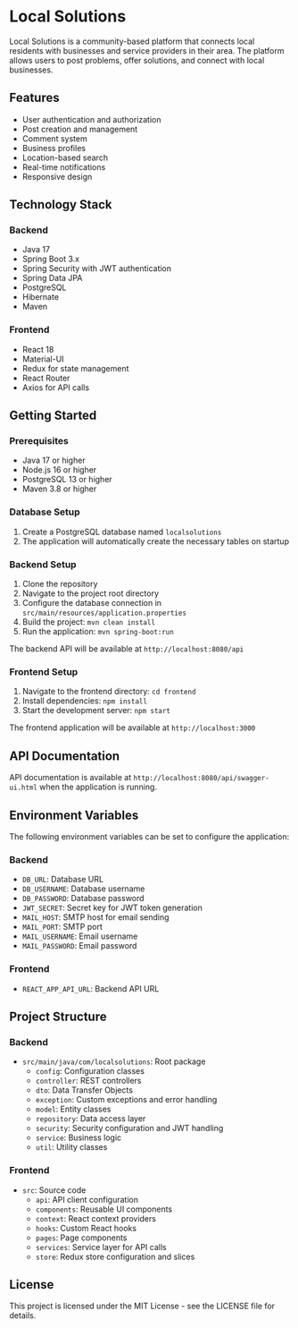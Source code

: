 # Local Solutions

Local Solutions is a community-based platform that connects local residents with businesses and service providers in their area. The platform allows users to post problems, offer solutions, and connect with local businesses.

## Features

- User authentication and authorization
- Post creation and management
- Comment system
- Business profiles
- Location-based search
- Real-time notifications
- Responsive design

## Technology Stack

### Backend
- Java 17
- Spring Boot 3.x
- Spring Security with JWT authentication
- Spring Data JPA
- PostgreSQL
- Hibernate
- Maven

### Frontend
- React 18
- Material-UI
- Redux for state management
- React Router
- Axios for API calls

## Getting Started

### Prerequisites
- Java 17 or higher
- Node.js 16 or higher
- PostgreSQL 13 or higher
- Maven 3.8 or higher

### Database Setup
1. Create a PostgreSQL database named `localsolutions`
2. The application will automatically create the necessary tables on startup

### Backend Setup
1. Clone the repository
2. Navigate to the project root directory
3. Configure the database connection in `src/main/resources/application.properties`
4. Build the project: `mvn clean install`
5. Run the application: `mvn spring-boot:run`

The backend API will be available at `http://localhost:8080/api`

### Frontend Setup
1. Navigate to the frontend directory: `cd frontend`
2. Install dependencies: `npm install`
3. Start the development server: `npm start`

The frontend application will be available at `http://localhost:3000`

## API Documentation

API documentation is available at `http://localhost:8080/api/swagger-ui.html` when the application is running.

## Environment Variables

The following environment variables can be set to configure the application:

### Backend
- `DB_URL`: Database URL
- `DB_USERNAME`: Database username
- `DB_PASSWORD`: Database password
- `JWT_SECRET`: Secret key for JWT token generation
- `MAIL_HOST`: SMTP host for email sending
- `MAIL_PORT`: SMTP port
- `MAIL_USERNAME`: Email username
- `MAIL_PASSWORD`: Email password

### Frontend
- `REACT_APP_API_URL`: Backend API URL

## Project Structure

### Backend
- `src/main/java/com/localsolutions`: Root package
  - `config`: Configuration classes
  - `controller`: REST controllers
  - `dto`: Data Transfer Objects
  - `exception`: Custom exceptions and error handling
  - `model`: Entity classes
  - `repository`: Data access layer
  - `security`: Security configuration and JWT handling
  - `service`: Business logic
  - `util`: Utility classes

### Frontend
- `src`: Source code
  - `api`: API client configuration
  - `components`: Reusable UI components
  - `context`: React context providers
  - `hooks`: Custom React hooks
  - `pages`: Page components
  - `services`: Service layer for API calls
  - `store`: Redux store configuration and slices

## License

This project is licensed under the MIT License - see the LICENSE file for details.
